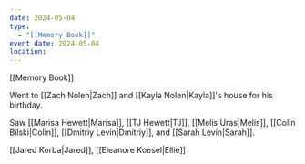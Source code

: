 ```yaml
---
date: 2024-05-04
type:
  - "[[Memory Book]]"
event date: 2024-05-04
location:
---
```


[[Memory Book]]

Went to [[Zach Nolen|Zach]] and [[Kayla Nolen|Kayla]]'s house for his birthday. 

Saw [[Marisa Hewett|Marisa]], [[TJ Hewett|TJ]], [[Melis Uras|Melis]], [[Colin Bilski|Colin]], [[Dmitriy Levin|Dmitriy]], and [[Sarah Levin|Sarah]]. 

[[Jared Korba|Jared]], [[Eleanore Koesel|Ellie]]

